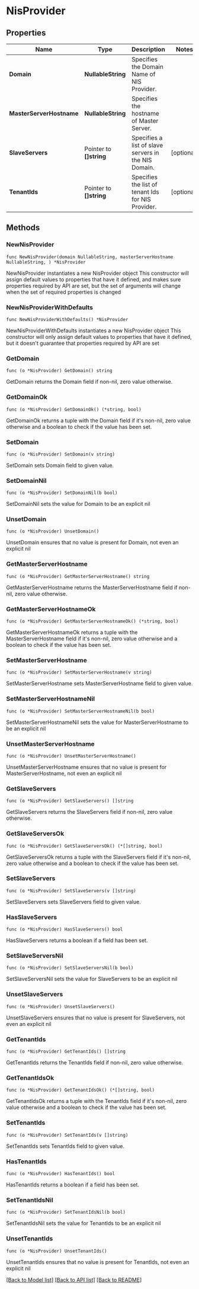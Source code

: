 # NisProvider

## Properties

Name | Type | Description | Notes
------------ | ------------- | ------------- | -------------
**Domain** | **NullableString** | Specifies the Domain Name of NIS Provider. | 
**MasterServerHostname** | **NullableString** | Specifies the hostname of Master Server. | 
**SlaveServers** | Pointer to **[]string** | Specifies a list of slave servers in the NIS Domain. | [optional] 
**TenantIds** | Pointer to **[]string** | Specifies the list of tenant Ids for NIS Provider. | [optional] 

## Methods

### NewNisProvider

`func NewNisProvider(domain NullableString, masterServerHostname NullableString, ) *NisProvider`

NewNisProvider instantiates a new NisProvider object
This constructor will assign default values to properties that have it defined,
and makes sure properties required by API are set, but the set of arguments
will change when the set of required properties is changed

### NewNisProviderWithDefaults

`func NewNisProviderWithDefaults() *NisProvider`

NewNisProviderWithDefaults instantiates a new NisProvider object
This constructor will only assign default values to properties that have it defined,
but it doesn't guarantee that properties required by API are set

### GetDomain

`func (o *NisProvider) GetDomain() string`

GetDomain returns the Domain field if non-nil, zero value otherwise.

### GetDomainOk

`func (o *NisProvider) GetDomainOk() (*string, bool)`

GetDomainOk returns a tuple with the Domain field if it's non-nil, zero value otherwise
and a boolean to check if the value has been set.

### SetDomain

`func (o *NisProvider) SetDomain(v string)`

SetDomain sets Domain field to given value.


### SetDomainNil

`func (o *NisProvider) SetDomainNil(b bool)`

 SetDomainNil sets the value for Domain to be an explicit nil

### UnsetDomain
`func (o *NisProvider) UnsetDomain()`

UnsetDomain ensures that no value is present for Domain, not even an explicit nil
### GetMasterServerHostname

`func (o *NisProvider) GetMasterServerHostname() string`

GetMasterServerHostname returns the MasterServerHostname field if non-nil, zero value otherwise.

### GetMasterServerHostnameOk

`func (o *NisProvider) GetMasterServerHostnameOk() (*string, bool)`

GetMasterServerHostnameOk returns a tuple with the MasterServerHostname field if it's non-nil, zero value otherwise
and a boolean to check if the value has been set.

### SetMasterServerHostname

`func (o *NisProvider) SetMasterServerHostname(v string)`

SetMasterServerHostname sets MasterServerHostname field to given value.


### SetMasterServerHostnameNil

`func (o *NisProvider) SetMasterServerHostnameNil(b bool)`

 SetMasterServerHostnameNil sets the value for MasterServerHostname to be an explicit nil

### UnsetMasterServerHostname
`func (o *NisProvider) UnsetMasterServerHostname()`

UnsetMasterServerHostname ensures that no value is present for MasterServerHostname, not even an explicit nil
### GetSlaveServers

`func (o *NisProvider) GetSlaveServers() []string`

GetSlaveServers returns the SlaveServers field if non-nil, zero value otherwise.

### GetSlaveServersOk

`func (o *NisProvider) GetSlaveServersOk() (*[]string, bool)`

GetSlaveServersOk returns a tuple with the SlaveServers field if it's non-nil, zero value otherwise
and a boolean to check if the value has been set.

### SetSlaveServers

`func (o *NisProvider) SetSlaveServers(v []string)`

SetSlaveServers sets SlaveServers field to given value.

### HasSlaveServers

`func (o *NisProvider) HasSlaveServers() bool`

HasSlaveServers returns a boolean if a field has been set.

### SetSlaveServersNil

`func (o *NisProvider) SetSlaveServersNil(b bool)`

 SetSlaveServersNil sets the value for SlaveServers to be an explicit nil

### UnsetSlaveServers
`func (o *NisProvider) UnsetSlaveServers()`

UnsetSlaveServers ensures that no value is present for SlaveServers, not even an explicit nil
### GetTenantIds

`func (o *NisProvider) GetTenantIds() []string`

GetTenantIds returns the TenantIds field if non-nil, zero value otherwise.

### GetTenantIdsOk

`func (o *NisProvider) GetTenantIdsOk() (*[]string, bool)`

GetTenantIdsOk returns a tuple with the TenantIds field if it's non-nil, zero value otherwise
and a boolean to check if the value has been set.

### SetTenantIds

`func (o *NisProvider) SetTenantIds(v []string)`

SetTenantIds sets TenantIds field to given value.

### HasTenantIds

`func (o *NisProvider) HasTenantIds() bool`

HasTenantIds returns a boolean if a field has been set.

### SetTenantIdsNil

`func (o *NisProvider) SetTenantIdsNil(b bool)`

 SetTenantIdsNil sets the value for TenantIds to be an explicit nil

### UnsetTenantIds
`func (o *NisProvider) UnsetTenantIds()`

UnsetTenantIds ensures that no value is present for TenantIds, not even an explicit nil

[[Back to Model list]](../README.md#documentation-for-models) [[Back to API list]](../README.md#documentation-for-api-endpoints) [[Back to README]](../README.md)


